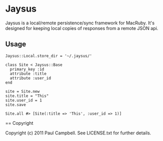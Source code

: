 # Jaysus #

Jaysus is a local/remote persistence/sync framework for MacRuby. It's designed for keeping local copies of responses from a remote JSON api.

## Usage ##
  
    Jaysus::Local.store_dir = '~/.jaysus/'

    class Site < Jaysus::Base
      primary_key :id
      attribute :title
      attribute :user_id
    end
    
    site = Site.new
    site.title = "This"
    site.user_id = 1
    site.save
    
    Site.all #> [Site(:title => 'This', :user_id => 1)]

== Copyright

Copyright (c) 2011 Paul Campbell. See LICENSE.txt for
further details.

